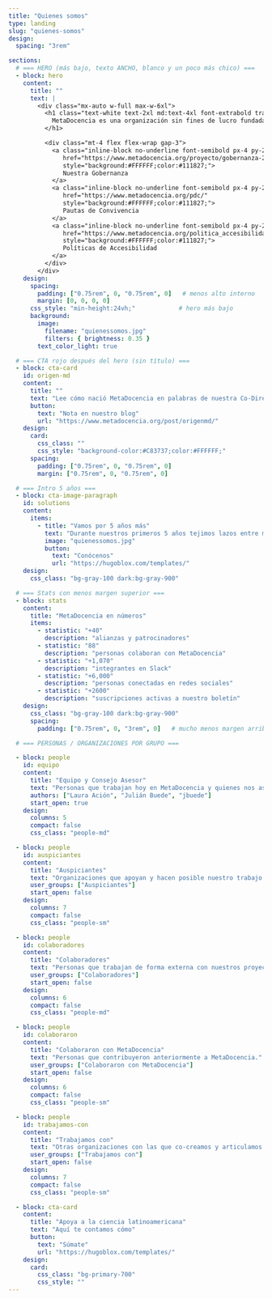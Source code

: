 ```yaml
---
title: "Quienes somos"
type: landing
slug: "quienes-somos"
design:
  spacing: "3rem"

sections:
  # === HERO (más bajo, texto ANCHO, blanco y un poco más chico) ===
  - block: hero
    content:
      title: ""
      text: |
        <div class="mx-auto w-full max-w-6xl">
          <h1 class="text-white text-2xl md:text-4xl font-extrabold tracking-tight leading-snug">
            MetaDocencia es una organización sin fines de lucro fundada en 2020. Nuestra comunidad está formada por personas y organizaciones que trabajan construyendo capacidades científicas locales para transformar la ciencia global. Hacemos crecer la ciencia en red, desde América Latina hacia el mundo.
          </h1>

          <div class="mt-4 flex flex-wrap gap-3">
            <a class="inline-block no-underline font-semibold px-4 py-2 rounded-md"
               href="https://www.metadocencia.org/proyecto/gobernanza-2022/"
               style="background:#FFFFFF;color:#111827;">
               Nuestra Gobernanza
            </a>
            <a class="inline-block no-underline font-semibold px-4 py-2 rounded-md"
               href="https://www.metadocencia.org/pdc/"
               style="background:#FFFFFF;color:#111827;">
               Pautas de Convivencia
            </a>
            <a class="inline-block no-underline font-semibold px-4 py-2 rounded-md"
               href="https://www.metadocencia.org/politica_accesibilidad/"
               style="background:#FFFFFF;color:#111827;">
               Políticas de Accesibilidad
            </a>
          </div>
        </div>
    design:
      spacing:
        padding: ["0.75rem", 0, "0.75rem", 0]   # menos alto interno
        margin: [0, 0, 0, 0]
      css_style: "min-height:24vh;"            # hero más bajo
      background:
        image:
          filename: "quienessomos.jpg"
          filters: { brightness: 0.35 }
        text_color_light: true

  # === CTA rojo después del hero (sin título) ===
  - block: cta-card
    id: origen-md
    content:
      title: ""
      text: "Lee cómo nació MetaDocencia en palabras de nuestra Co-Directora, Laura Ación."
      button:
        text: "Nota en nuestro blog"
        url: "https://www.metadocencia.org/post/origenmd/"
    design:
      card:
        css_class: ""
        css_style: "background-color:#C83737;color:#FFFFFF;"
      spacing:
        padding: ["0.75rem", 0, "0.75rem", 0]
        margin: ["0.75rem", 0, "0.75rem", 0]

  # === Intro 5 años ===
  - block: cta-image-paragraph
    id: solutions
    content:
      items:
        - title: "Vamos por 5 años más"
          text: "Durante nuestros primeros 5 años tejimos lazos entre más de 2.000 profesionales de ciencia y técnica. Lo hicimos trabajando en equipo, de manera colectiva y en alianza con más de 40 comunidades. Gracias por estos primeros 5 años de aprendizaje, colaboración y crecimiento."
          image: "quienessomos.jpg"
          button:
            text: "Conócenos"
            url: "https://hugoblox.com/templates/"
    design:
      css_class: "bg-gray-100 dark:bg-gray-900"

  # === Stats con menos margen superior ===
  - block: stats
    content:
      title: "MetaDocencia en números"
      items:
        - statistic: "+40"
          description: "alianzas y patrocinadores"
        - statistic: "88"
          description: "personas colaboran con MetaDocencia"
        - statistic: "+1,070"
          description: "integrantes en Slack"
        - statistic: "+6,000"
          description: "personas conectadas en redes sociales"
        - statistic: "+2600"
          description: "suscripciones activas a nuestro boletín"
    design:
      css_class: "bg-gray-100 dark:bg-gray-900"
      spacing:
        padding: ["0.75rem", 0, "3rem", 0]   # mucho menos margen arriba

  # === PERSONAS / ORGANIZACIONES POR GRUPO ===

  - block: people
    id: equipo
    content:
      title: "Equipo y Consejo Asesor"
      text: "Personas que trabajan hoy en MetaDocencia y quienes nos asesoran."
      authors: ["Laura Ación", "Julián Buede", "jbuede"]
      start_open: true
    design:
      columns: 5
      compact: false
      css_class: "people-md"

  - block: people
    id: auspiciantes
    content:
      title: "Auspiciantes"
      text: "Organizaciones que apoyan y hacen posible nuestro trabajo."
      user_groups: ["Auspiciantes"]
      start_open: false
    design:
      columns: 7
      compact: false
      css_class: "people-sm"

  - block: people
    id: colaboradores
    content:
      title: "Colaboradores"
      text: "Personas que trabajan de forma externa con nuestros proyectos."
      user_groups: ["Colaboradores"]
      start_open: false
    design:
      columns: 6
      compact: false
      css_class: "people-md"

  - block: people
    id: colaboraron
    content:
      title: "Colaboraron con MetaDocencia"
      text: "Personas que contribuyeron anteriormente a MetaDocencia."
      user_groups: ["Colaboraron con MetaDocencia"]
      start_open: false
    design:
      columns: 6
      compact: false
      css_class: "people-sm"

  - block: people
    id: trabajamos-con
    content:
      title: "Trabajamos con"
      text: "Otras organizaciones con las que co-creamos y articulamos."
      user_groups: ["Trabajamos con"]
      start_open: false
    design:
      columns: 7
      compact: false
      css_class: "people-sm"

  - block: cta-card
    content:
      title: "Apoya a la ciencia latinoamericana"
      text: "Aquí te contamos cómo"
      button:
        text: "Súmate"
        url: "https://hugoblox.com/templates/"
    design:
      card:
        css_class: "bg-primary-700"
        css_style: ""
---
```


